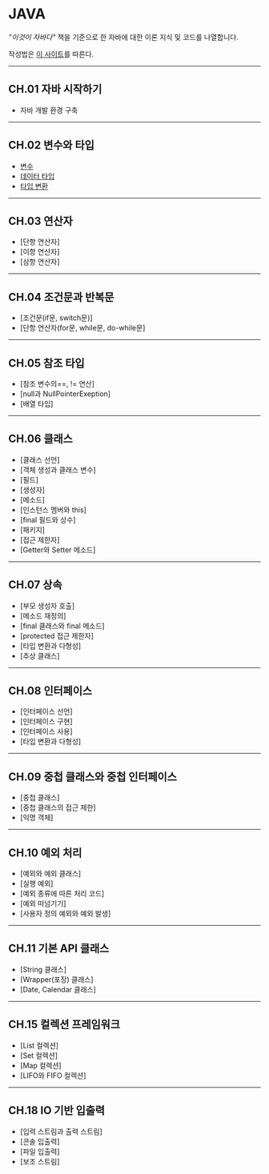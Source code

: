 # JAVA
*"이것이 자바다"* 책을 기준으로 한 자바에 대한 이론 지식 및 코드를 나열합니다.



작성법은 [이 사이트](https://lsh424.tistory.com/37)를 따른다.

***

## CH.01 자바 시작하기
* 자바 개발 환경 구축

***

## CH.02 변수와 타입
* [변수](https://github.com/bigdata-analyst-course/JAVA/blob/main/CH02/variables.md)
* [데이터 타입](https://github.com/bigdata-analyst-course/JAVA/blob/main/CH02/data_type.md)
* [타입 변환](https://github.com/bigdata-analyst-course/JAVA/blob/main/CH02/data_conversion.md)

***

## CH.03 연산자
* [단항 연산자]
* [이항 연산자]
* [삼항 연산자]

***

## CH.04 조건문과 반복문
* [조건문(if문, switch문)]
* [단항 연산자(for문, while문, do-while문]

***

## CH.05 참조 타입
* [참조 변수의==, != 연산]
* [null과 NullPointerExeption]
* [배열 타입]

***

## CH.06 클래스
* [클래스 선언]
* [객체 생성과 클래스 변수]
* [필드]
* [생성자]
* [메소드]
* [인스턴스 멤버와 this]
* [final 필드와 상수]
* [패키지]
* [접근 제한자]
* [Getter와 Setter 메소드]

***

## CH.07 상속
* [부모 생성자 호출]
* [메소드 재정의]
* [final 클래스와 final 메소드]
* [protected 접근 제한자]
* [타입 변환과 다형성]
* [추상 클래스]

***

## CH.08 인터페이스
* [인터페이스 선언]
* [인터페이스 구현]
* [인터페이스 사용]
* [타입 변환과 다형성]

***

## CH.09 중첩 클래스와 중첩 인터페이스
* [중첩 클래스]
* [중첩 클래스의 접근 제한]
* [익명 객체]

***

## CH.10 예외 처리
* [예외와 예외 클래스]
* [실행 예외]
* [예외 종류에 따른 처리 코드]
* [예외 떠넘기기]
* [사용자 정의 예외와 예외 발생]

***

## CH.11 기본 API 클래스
* [String 클래스]
* [Wrapper(포장) 클래스]
* [Date, Calendar 클래스]

***

## CH.15 컬렉션 프레임워크
* [List 컬렉션]
* [Set 컬렉션]
* [Map 컬렉션]
* [LIFO와 FIFO 컬렉션]

***

## CH.18 IO 기반 입출력
* [입력 스트림과 출력 스트림]
* [콘솔 입출력]
* [파일 입출력]
* [보조 스트림]
